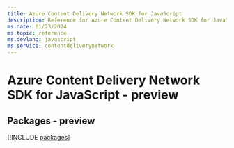 ```yaml
---
title: Azure Content Delivery Network SDK for JavaScript
description: Reference for Azure Content Delivery Network SDK for JavaScript
ms.date: 01/23/2024
ms.topic: reference
ms.devlang: javascript
ms.service: contentdeliverynetwork
---
```

# Azure Content Delivery Network SDK for JavaScript - preview
## Packages - preview
[!INCLUDE [packages](content-delivery-network-index.md)]